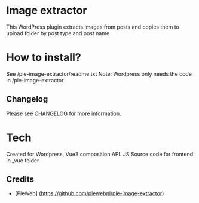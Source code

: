 # Image extractor

This WordPress plugin extracts images from posts and copies them to upload folder by post type and post name


# How to install?

See /pie-image-extractor/readme.txt
Note: Wordpress only needs the code in /pie-image-extractor


## Changelog

Please see [CHANGELOG](CHANGELOG.md) for more information.


# Tech

Created for Wordpress, Vue3 composition API.
JS Source code for frontend in _vue folder


## Credits

- [PieWeb] (https://github.com/piewebnl/pie-image-extractor)